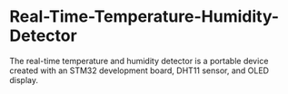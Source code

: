 # Real-Time-Temperature-Humidity-Detector
The real-time temperature and humidity detector is a portable device created with an STM32 development board, DHT11 sensor, and OLED display. 
